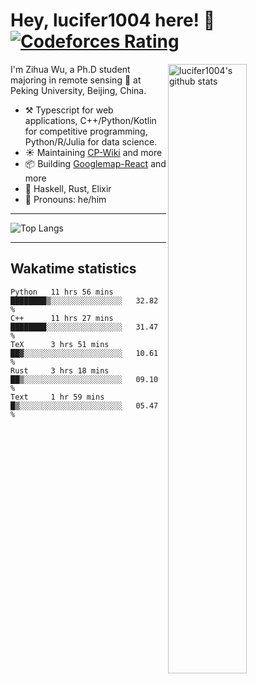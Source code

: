 # Hey, lucifer1004 here! :wave: [![Codeforces Rating](https://cfrating.ihcr.top/?user=lucifer1004&style=flat-square)](https://codeforces.com/profile/lucifer1004)

<img width="50%" align="right" alt="lucifer1004's github stats" src="https://github-readme-stats.vercel.app/api?username=lucifer1004&show_icons=true">

I'm Zihua Wu, a Ph.D student majoring in remote sensing :satellite: at Peking University, Beijing, China.

- :hammer_and_pick: Typescript for web applications, C++/Python/Kotlin for competitive programming, Python/R/Julia for data science.
- :sunny: Maintaining [CP-Wiki](https://cp-wiki.vercel.app) and more 
- :package: Building [Googlemap-React](https://github.com/googlemap-react/googlemap-react) and more
- :seedling: Haskell, Rust, Elixir
- :man: Pronouns: he/him

---

![Top Langs](https://github-readme-stats.vercel.app/api/top-langs/?username=lucifer1004&layout=compact)

---

## Wakatime statistics

<!--START_SECTION:waka-->
```text
Python   11 hrs 56 mins  ████████▒░░░░░░░░░░░░░░░░   32.82 % 
C++      11 hrs 27 mins  ████████░░░░░░░░░░░░░░░░░   31.47 % 
TeX      3 hrs 51 mins   ██▓░░░░░░░░░░░░░░░░░░░░░░   10.61 % 
Rust     3 hrs 18 mins   ██▒░░░░░░░░░░░░░░░░░░░░░░   09.10 % 
Text     1 hr 59 mins    █▒░░░░░░░░░░░░░░░░░░░░░░░   05.47 % 
```
<!--END_SECTION:waka-->
